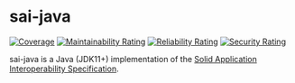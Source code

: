 # sai-java

[![Coverage](https://sonarcloud.io/api/project_badges/measure?project=xformativ_sai-java&metric=coverage&token=096d893b46b2adf6ef30933bbdd026e17e92bdd0)](https://sonarcloud.io/summary/new_code?id=xformativ_sai-java)
[![Maintainability Rating](https://sonarcloud.io/api/project_badges/measure?project=xformativ_sai-java&metric=sqale_rating&token=096d893b46b2adf6ef30933bbdd026e17e92bdd0)](https://sonarcloud.io/summary/new_code?id=xformativ_sai-java)
[![Reliability Rating](https://sonarcloud.io/api/project_badges/measure?project=xformativ_sai-java&metric=reliability_rating&token=096d893b46b2adf6ef30933bbdd026e17e92bdd0)](https://sonarcloud.io/summary/new_code?id=xformativ_sai-java)
[![Security Rating](https://sonarcloud.io/api/project_badges/measure?project=xformativ_sai-java&metric=security_rating&token=096d893b46b2adf6ef30933bbdd026e17e92bdd0)](https://sonarcloud.io/summary/new_code?id=xformativ_sai-java)

sai-java is a Java (JDK11+) implementation of the 
[Solid Application Interoperability Specification](https://solid.github.io/data-interoperability-panel/specification/).